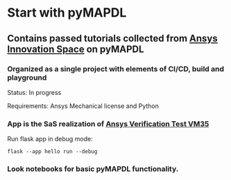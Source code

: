 # Start with pyMAPDL
## Contains passed tutorials collected from [Ansys Innovation Space](https://innovationspace.ansys.com/) on pyMAPDL
### Organized as a single project with elements of CI/CD, build and playground

Status: In progress

Requirements: Ansys Mechanical license and Python

### App is the SaS realization of [Ansys Verification Test VM35](https://ansyshelp.ansys.com/account/secured?returnurl=/Views/Secured/corp/v241/en/ans_vm/Hlp_V_VM35.html?q=vm35)

Run flask app in debug mode:

    flask --app hello run --debug

### Look notebooks for basic pyMAPDL functionality.